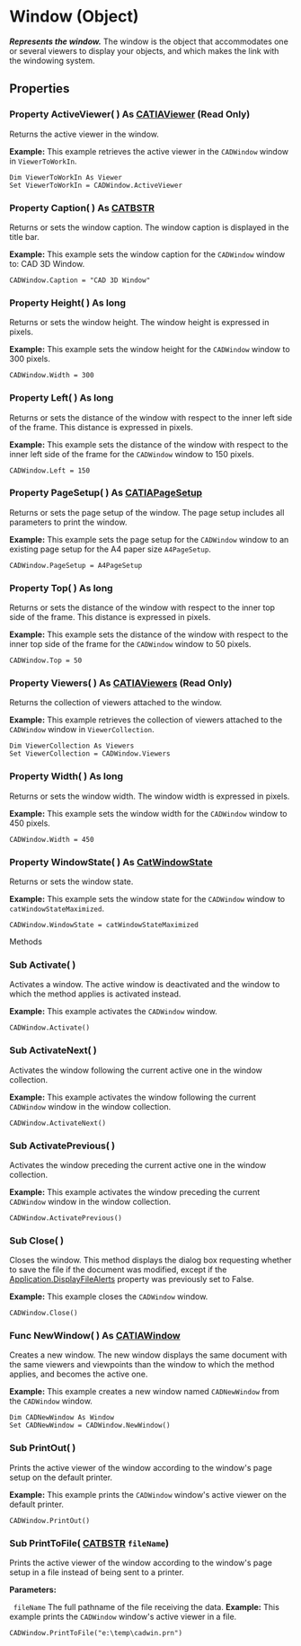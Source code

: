 # Window (Object)

**_Represents the window._**
The window is the object that accommodates one or several viewers to display your objects, and which makes the link with the windowing system.

## Properties

### Property **ActiveViewer**( ) As [CATIAViewer](../InfInterfaces/interface_Viewer_8284.md) (Read Only)

Returns the active viewer in the window.

**Example:**      This example retrieves the active viewer in the `CADWindow` window in `ViewerToWorkIn`.

```VBScript
Dim ViewerToWorkIn As Viewer
Set ViewerToWorkIn = CADWindow.ActiveViewer

```

### Property **Caption**( ) As [CATBSTR](../System/typedef_CATBSTR_8129.md)

Returns or sets the window caption. The window caption is displayed in the title bar.

**Example:**      This example sets the window caption for the `CADWindow` window to: CAD 3D Window.

```VBScript
CADWindow.Caption = "CAD 3D Window"

```

### Property **Height**( ) As long

Returns or sets the window height. The window height is expressed in pixels.

**Example:**      This example sets the window height for the `CADWindow` window to 300 pixels.

```VBScript
CADWindow.Width = 300

```

### Property **Left**( ) As long

Returns or sets the distance of the window with respect to the inner left side of the frame. This distance is expressed in pixels.

**Example:**      This example sets the distance of the window with respect to the inner left side of the frame for the `CADWindow` window to 150 pixels.

```VBScript
CADWindow.Left = 150

```

### Property **PageSetup**( ) As [CATIAPageSetup](../InfInterfaces/interface_PageSetup_17718.md)

Returns or sets the page setup of the window. The page setup includes all parameters to print the window.

**Example:**      This example sets the page setup for the `CADWindow` window to an existing page setup for the A4 paper size `A4PageSetup`.

```VBScript
CADWindow.PageSetup = A4PageSetup

```

### Property **Top**( ) As long

Returns or sets the distance of the window with respect to the inner top side of the frame. This distance is expressed in pixels.

**Example:**      This example sets the distance of the window with respect to the inner top side of the frame for the `CADWindow` window to 50 pixels.

```VBScript
CADWindow.Top = 50

```

### Property **Viewers**( ) As [CATIAViewers](../InfInterfaces/interface_Viewers_11325.md) (Read Only)

Returns the collection of viewers attached to the window.

**Example:**      This example retrieves the collection of viewers attached to the `CADWindow` window in `ViewerCollection`.

```VBScript
Dim ViewerCollection As Viewers
Set ViewerCollection = CADWindow.Viewers

```

### Property **Width**( ) As long

Returns or sets the window width. The window width is expressed in pixels.

**Example:**      This example sets the window width for the `CADWindow` window to 450 pixels.

```VBScript
CADWindow.Width = 450

```

### Property **WindowState**( ) As [CatWindowState](../InfInterfaces/enum_CatWindowState_41936.md)

Returns or sets the window state.

**Example:**      This example sets the window state for the `CADWindow` window to `catWindowStateMaximized`.

```VBScript
CADWindow.WindowState = catWindowStateMaximized

```

Methods

### Sub **Activate**( )

Activates a window. The active window is deactivated and the window to which the method applies is activated instead.

**Example:**      This example activates the `CADWindow` window.

```VBScript
CADWindow.Activate()

```

### Sub **ActivateNext**( )

Activates the window following the current active one in the window collection.

**Example:**      This example activates the window following the current `CADWindow` window in the window collection.

```VBScript
CADWindow.ActivateNext()

```

### Sub **ActivatePrevious**( )

Activates the window preceding the current active one in the window collection.

**Example:**      This example activates the window preceding the current `CADWindow` window in the window collection.

```VBScript
CADWindow.ActivatePrevious()

```

### Sub **Close**( )

Closes the window. This method displays the dialog box requesting whether to save the file if the document was modified, except if the [Application.DisplayFileAlerts](../InfInterfaces/interface_Application_26636.htm#DisplayFileAlerts) property was previously set to False.

**Example:**      This example closes the `CADWindow` window.

```VBScript
CADWindow.Close()

```

### Func **NewWindow**( ) As [CATIAWindow](../InfInterfaces/interface_Window_8384.md)

Creates a new window. The new window displays the same document with the same viewers and viewpoints than the window to which the method applies, and becomes the active one.

**Example:**      This example creates a new window named `CADNewWindow` from the `CADWindow` window.

```VBScript
Dim CADNewWindow As Window
Set CADNewWindow = CADWindow.NewWindow()

```

### Sub **PrintOut**( )

Prints the active viewer of the window according to the window's page setup on the default printer.

**Example:**      This example prints the `CADWindow` window's active viewer on the default printer.

```VBScript
CADWindow.PrintOut()

```

### Sub **PrintToFile**( [CATBSTR](../System/typedef_CATBSTR_8129.md)  `fileName`)

Prints the active viewer of the window according to the window's page setup in a file instead of being sent to a printer.

**Parameters:**

` fileName`      The full pathname of the file receiving the data.  **Example:**      This example prints the `CADWindow` window's active viewer in a file.

```VBScript
CADWindow.PrintToFile("e:\temp\cadwin.prn")

```